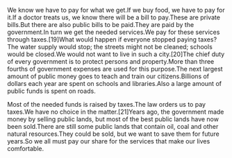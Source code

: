 We know we have to pay for what we get.If we buy food, we have to pay for it.If a doctor treats us, we know there will be a bill to pay.These are private bills.But there are also public bills to be paid.They are paid by the government.In turn we get the needed services.We pay for these services through taxes.[19]What would happen if everyone stopped paying taxes? The water supply would stop; the streets might not be cleaned; schools would be closed.We would not want to live in such a city.[20]The chief duty of every government is to protect persons and property.More than three fourths of government expenses are used for this purpose.The next largest amount of public money goes to teach and train our citizens.Billions of dollars each year are spent on schools and libraries.Also a large amount of public funds is spent on roads.

Most of the needed funds is raised by taxes.The law orders us to pay taxes.We have no choice in the matter.[21]Years ago, the government made money by selling public lands, but most of the best public lands have now been sold.There are still some public lands that contain oil, coal and other natural resources.They could be sold, but we want to save them for future years.So we all must pay our share for the services that make our lives comfortable.
